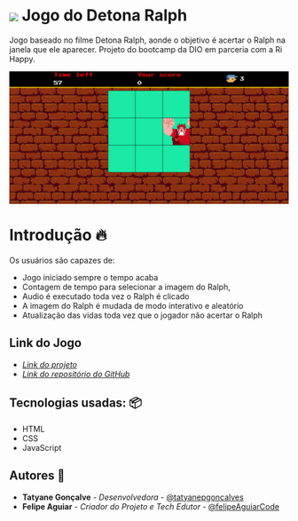 <h1>
  <img align="center" width="45px" src="https://hermes.digitalinnovation.one/assets/diome/logo-minimized.png">
  Jogo do Detona Ralph
</h1>

Jogo  baseado no filme Detona Ralph, aonde o objetivo é acertar o Ralph na janela que ele aparecer. Projeto do bootcamp da DIO em parceria com a Ri Happy.

<img align="center" src="./src/images/preview.png">
 
#  Introdução 🔥
Os usuários são capazes de:
- Jogo iniciado sempre o tempo acaba
- Contagem de tempo para selecionar a imagem do Ralph,
- Audio é executado toda vez o Ralph é clicado
- A imagem do Ralph é mudada de modo interativo e aleatório
- Atualização das vidas toda vez que o jogador não acertar o Ralph

## Link do Jogo
- *[Link do projeto](https://tatyanepgoncalves.github.io/Jogo-Detona-Ralph/)*
- *[Link do repositório do GitHub](https://github.com/tatyanepgoncalves/Jogo-Detona-Ralph)*


## Tecnologias usadas: 📦
- HTML
- CSS
- JavaScript 

##  Autores 👷

- **Tatyane Gonçalve** - *Desenvolvedora* - [@tatyanepgoncalves](https://github.com/tatyanepgoncalves)
- **Felipe Aguiar** - *Criador do Projeto e Tech Edutor* - [@felipeAguiarCode](https://github.com/felipeAguiarCode)